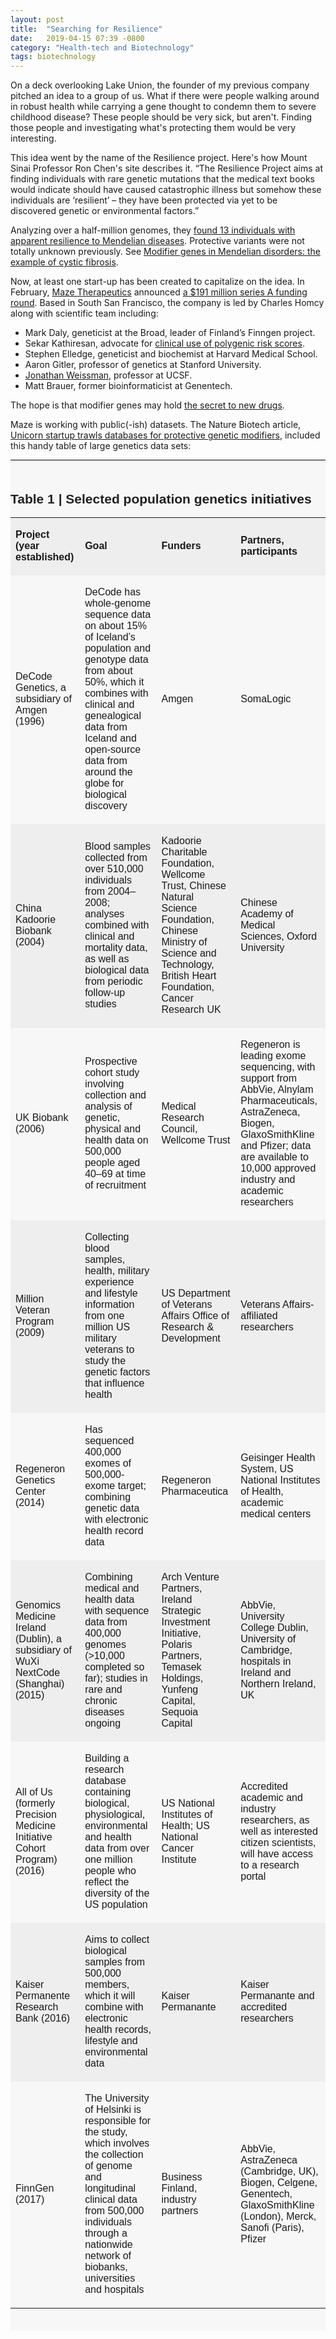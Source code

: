 ```yaml
---
layout: post
title:  "Searching for Resilience"
date:   2019-04-15 07:39 -0800
category: "Health-tech and Biotechnology"
tags: biotechnology
---
```


On a deck overlooking Lake Union, the founder of my previous company pitched an idea to a group of us. What if there were people walking around in robust health while carrying a gene thought to condemn them to severe childhood disease? These people should be very sick, but aren't. Finding those people and investigating what's protecting them would be very interesting.

This idea went by the name of the Resilience project. Here's how Mount Sinai Professor Ron Chen's site describes it. “The Resilience Project aims at finding individuals with rare genetic mutations that the medical text books would indicate should have caused catastrophic illness but somehow these individuals are ‘resilient’ – they have been protected via yet to be discovered genetic or environmental factors.”

Analyzing over a half-million genomes, they [found 13 individuals with apparent resilience to Mendelian diseases][1]. Protective variants were not totally unknown previously. See [Modifier genes in Mendelian disorders: the example of cystic fibrosis][3].

Now, at least one start-up has been created to capitalize on the idea. In February, [Maze Therapeutics][6] announced [a $191 million series A funding round][2]. Based in South San Francisco, the company is led by Charles Homcy along with scientific team including:

 * Mark Daly, geneticist at the Broad, leader of Finland’s Finngen project.
 * Sekar Kathiresan, advocate for [clinical use of polygenic risk scores][5].
 * Stephen Elledge, geneticist and biochemist at Harvard Medical School.
 * Aaron Gitler, professor of genetics at Stanford University.
 * [Jonathan Weissman][8], professor at UCSF.
 * Matt Brauer, former bioinformaticist at Genentech.

The hope is that modifier genes may hold [the secret to new drugs][7].

Maze is working with public(-ish) datasets. The Nature Biotech article, [Unicorn startup trawls databases for protective genetic modifiers][4], included this handy table of large genetics data sets:

<style>
    .table--striped {
        border-top: 1px solid #000;
        padding: 20px 0;
        background-color: #f7f7f7;
        color: #222;
        border-collapse: collapse;
        border-spacing: 0;
        font-family: Source Sans Pro,arial,helvetica,sans-serif;
    }

    .table--striped tbody tr:nth-of-type(2n+1) {
        background-color: #eee;
    }
</style>
<div class="table table--striped sans-serif">
 <h2 class="table__title sans-serif">Table 1 | Selected population genetics initiatives</h2>
 <div></div>
 <table>
  <tbody>
   <tr>
    <td><p><b>Project (year established)</b></p></td>
    <td><p><b>Goal</b></p></td>
    <td><p><b>Funders</b></p></td>
    <td><p><b>Partners, participants</b></p></td>
   </tr>
   <tr>
    <td><p>DeCode Genetics, a subsidiary of Amgen (1996)</p></td>
    <td><p>DeCode has whole-genome sequence data on about 15% of Iceland’s population and genotype data from about 50%, which it combines with clinical and genealogical data from Iceland and open-source data from around the globe for biological discovery</p></td>
    <td><p>Amgen</p></td>
    <td><p>SomaLogic</p></td>
   </tr>
   <tr>
    <td><p>China Kadoorie Biobank (2004)</p></td>
    <td><p>Blood samples collected from over 510,000 individuals from 2004–2008; analyses combined with clinical and mortality data, as well as biological data from periodic follow-up studies</p></td>
    <td><p>Kadoorie Charitable Foundation, Wellcome Trust, Chinese Natural Science Foundation, Chinese Ministry of Science and Technology, British Heart Foundation, Cancer Research UK</p></td>
    <td><p>Chinese Academy of Medical Sciences, Oxford University</p></td>
   </tr>
   <tr>
    <td><p>UK Biobank (2006)</p></td>
    <td><p>Prospective cohort study involving collection and analysis of genetic, physical and health data on 500,000 people aged 40–69 at time of recruitment</p></td>
    <td><p>Medical Research Council, Wellcome Trust</p></td>
    <td><p>Regeneron is leading exome sequencing, with support from AbbVie, Alnylam Pharmaceuticals, AstraZeneca, Biogen, GlaxoSmithKline and Pfizer; data are available to 10,000 approved industry and academic researchers</p></td>
   </tr>
   <tr>
    <td><p>Million Veteran Program (2009)</p></td>
    <td><p>Collecting blood samples, health, military experience and lifestyle information from one million US military veterans to study the genetic factors that influence health</p></td>
    <td><p>US Department of Veterans Affairs Office of Research &amp; Development</p></td>
    <td><p>Veterans Affairs-affiliated researchers</p></td>
   </tr>
   <tr>
    <td><p>Regeneron Genetics Center (2014)</p></td>
    <td><p>Has sequenced 400,000 exomes of 500,000-exome target; combining genetic data with electronic health record data</p></td>
    <td><p>Regeneron Pharmaceutica</p></td>
    <td><p>Geisinger Health System, US National Institutes of Health, academic medical centers</p></td>
   </tr>
   <tr>
    <td><p>Genomics Medicine Ireland (Dublin), a subsidiary of WuXi NextCode (Shanghai) (2015)</p></td>
    <td><p>Combining medical and health data with sequence data from 400,000 genomes (&gt;10,000 completed so far); studies in rare and chronic diseases ongoing</p></td>
    <td><p>Arch Venture Partners, Ireland Strategic Investment Initiative, Polaris Partners, Temasek Holdings, Yunfeng Capital, Sequoia Capital</p></td>
    <td><p>AbbVie, University College Dublin, University of Cambridge, hospitals in Ireland and Northern Ireland, UK</p></td>
   </tr>
   <tr>
    <td><p>All of Us (formerly Precision Medicine Initiative Cohort Program) (2016)</p></td>
    <td><p>Building a research database containing biological, physiological, environmental and health data from over one million people who reflect the diversity of the US population</p></td>
    <td><p>US National Institutes of Health; US National Cancer Institute</p></td>
    <td><p>Accredited academic and industry researchers, as well as interested citizen scientists, will have access to a research portal</p></td>
   </tr>
   <tr>
    <td><p>Kaiser Permanente Research Bank (2016)</p></td>
    <td><p>Aims to collect biological samples from 500,000 members, which it will combine with electronic health records, lifestyle and environmental data</p></td>
    <td><p>Kaiser Permanante</p></td>
    <td><p>Kaiser Permanante and accredited researchers</p></td>
   </tr>
   <tr>
    <td><p>FinnGen (2017)</p></td>
    <td><p>The University of Helsinki is responsible for the study, which involves the collection of genome and longitudinal clinical data from 500,000 individuals through a nationwide network of biobanks, universities and hospitals</p></td>
    <td><p>Business Finland, industry partners</p></td>
    <td><p>AbbVie, AstraZeneca (Cambridge, UK), Biogen, Celgene, Genentech, GlaxoSmithKline (London), Merck, Sanofi (Paris), Pfizer</p></td>
   </tr>
  </tbody>
 </table>
</div>




[1]: https://www.nature.com/articles/nbt.3514
[2]: https://xconomy.com/san-francisco/2019/02/28/with-191m-haul-maze-launches-to-tackle-genetic-diseases/
[3]: https://www.ncbi.nlm.nih.gov/pmc/articles/PMC3040597/
[4]: https://www.nature.com/articles/d41587-019-00010-x
[5]: https://www.nature.com/articles/s41588-018-0183-z
[6]: https://mazetx.com/
[7]: https://www.technologyreview.com/s/613046/maze-therapeutics-genes-outwit-disease-offer-clues-to-new-drugs/
[8]: https://bms.ucsf.edu/faculty/jonathan-weissman-phd
